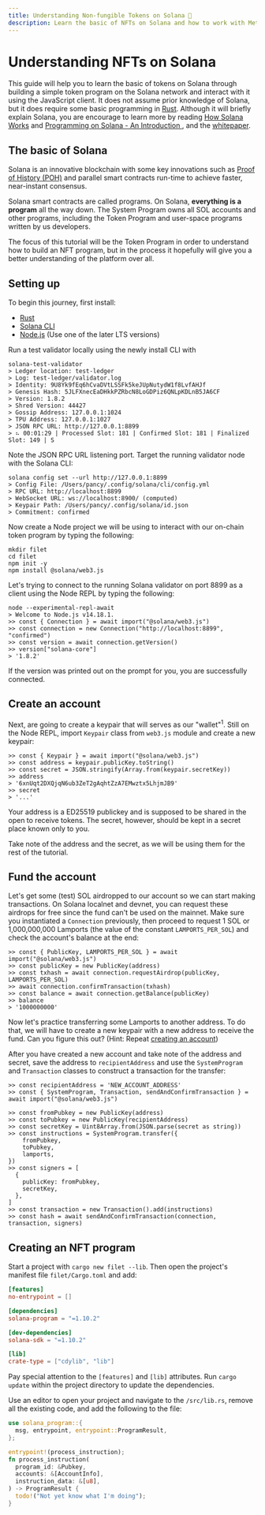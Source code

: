 ```yaml
---
title: Understanding Non-fungible Tokens on Solana 🚧
description: Learn the basic of NFTs on Solana and how to work with Metaplex
---
```


# Understanding NFTs on Solana

This guide will help you to learn the basic of tokens on Solana through building a simple token program on the Solana network and interact with it using the JavaScript client. It does not assume prior knowledge of Solana, but it does require some basic programming in [Rust](https://rustlang.org). Although it will briefly explain Solana, you are encourage to learn more by reading [How Solana Works](https://docs.solana.com/cluster/overview) and  [Programming on Solana - An Introduction
](https://paulx.dev/blog/2021/01/14/programming-on-solana-an-introduction/), and the [whitepaper](http://solana.com/solana-whitepaper.pdf).

## The basic of Solana

Solana is an innovative blockchain with some key innovations such as [Proof of History (POH)](https://medium.com/solana-labs/proof-of-history-a-clock-for-blockchain-cf47a61a9274) and parallel smart contracts run-time to achieve faster, near-instant consensus.

Solana smart contracts are called programs. On Solana, **everything is a program** all the way down. The System Program owns all SOL accounts and other programs, including the Token Program and user-space programs written by us developers.

The focus of this tutorial will be the Token Program in order to understand how to build an NFT program, but in the process it hopefully will give you a better understanding of the platform over all.

## Setting up

To begin this journey, first install:

- [Rust](https://www.rust-lang.org/tools/install)
- [Solana CLI](https://docs.solana.com/cli/install-solana-cli-tools)
- [Node.js](https://nodejs.org/en/) (Use one of the later LTS versions)

Run a test validator locally using the newly install CLI with

```shell
solana-test-validator
> Ledger location: test-ledger
> Log: test-ledger/validator.log
> Identity: 9U8Yk9fEq6hCvaDVtLSSFk5keJUpNutydW1f8LvfAHJf
> Genesis Hash: 5JLFXnecEaDHkkPZRbcN8LoGDPiz6QNLpKDLnB5JA6CF
> Version: 1.8.2
> Shred Version: 44427
> Gossip Address: 127.0.0.1:1024
> TPU Address: 127.0.0.1:1027
> JSON RPC URL: http://127.0.0.1:8899
> ⠦ 00:01:29 | Processed Slot: 181 | Confirmed Slot: 181 | Finalized Slot: 149 | S
```

Note the JSON RPC URL listening port. Target the running validator node with the Solana CLI:

```shell
solana config set --url http://127.0.0.1:8899
> Config File: /Users/pancy/.config/solana/cli/config.yml
> RPC URL: http://localhost:8899
> WebSocket URL: ws://localhost:8900/ (computed)
> Keypair Path: /Users/pancy/.config/solana/id.json
> Commitment: confirmed
```

Now create a Node project we will be using to interact with our on-chain token program by typing the following:

```shell
mkdir filet
cd filet
npm init -y
npm install @solana/web3.js
```

Let's trying to connect to the running Solana validator on port 8899 as a client using the Node REPL by typing the following:

```shell
node --experimental-repl-await
> Welcome to Node.js v14.18.1.
>> const { Connection } = await import("@solana/web3.js")
>> const connection = new Connection("http://localhost:8899", "confirmed")
>> const version = await connection.getVersion()
>> version["solana-core"]
> '1.8.2'
```

If the version was printed out on the prompt for you, you are successfully connected.

## Create an account

Next, are going to create a keypair that will serves as our "wallet"<sup>1</sup>. Still on the Node REPL, import `Keypair` class from `web3.js` module and create a new keypair:

```shell
>> const { Keypair } = await import("@solana/web3.js")
>> const address = keypair.publicKey.toString()
>> const secret = JSON.stringify(Array.from(keypair.secretKey))
>> address
> '6xnUqt2DXQjqN6ub3ZeT2gAqhtZzA7EMwztx5LhjmJB9'
>> secret
> '...'
```

Your address is a ED25519 publickey and is supposed to be shared in the open to receive tokens. The secret, however, should be kept in a secret place known only to you.

Take note of the address and the secret, as we will be using them for the rest of the tutorial.

## Fund the account

Let's get some (test) SOL airdropped to our account so we can start making transactions. On Solana localnet and devnet, you can request these airdrops for free since the fund can't be used on the mainnet. Make sure you instantiated a `Connection` previously, then proceed to request 1 SOL or 1,000,000,000 Lamports (the value of the constant `LAMPORTS_PER_SOL`) and check the account's balance at the end:

```shell
>> const { PublicKey, LAMPORTS_PER_SOL } = await import("@solana/web3.js")
>> const publicKey = new PublicKey(address)
>> const txhash = await connection.requestAirdrop(publicKey, LAMPORTS_PER_SOL)
>> await connection.confirmTransaction(txhash)
>> const balance = await connection.getBalance(publicKey)
>> balance
> '1000000000'
```

Now let's practice transferring some Lamports to another address. To do that, we will have to create a new keypair with a new address to receive the fund. Can you figure this out? (Hint: Repeat [creating an account](#create-an-account))

After you have created a new account and take note of the address and secret, save the address to `recipientAddress` and use the `SystemProgram` and `Transaction` classes to construct a transaction for the transfer:

```shell
>> const recipientAddress = 'NEW_ACCOUNT_ADDRESS'
>> const { SystemProgram, Transaction, sendAndConfirmTransaction } = await import("@solana/web3.js")

>> const fromPubkey = new PublicKey(address)
>> const toPubkey = new PublicKey(recipientAddress)
>> const secretKey = Uint8Array.from(JSON.parse(secret as string))
>> const instructions = SystemProgram.transfer({
    fromPubkey,
    toPubkey,
    lamports,
})
>> const signers = [
  {
    publicKey: fromPubkey,
    secretKey,
  },
]
>> const transaction = new Transaction().add(instructions)
>> const hash = await sendAndConfirmTransaction(connection, transaction, signers)
```

## Creating an NFT program

Start a project with `cargo new filet --lib`. Then open the project's manifest file `filet/Cargo.toml` and add:

```toml
[features]
no-entrypoint = []

[dependencies]
solana-program = "=1.10.2"

[dev-dependencies]
solana-sdk = "=1.10.2"

[lib]
crate-type = ["cdylib", "lib"]
```

Pay special attention to the `[features]` and `[lib]` attributes. Run `cargo update` within the project directory to update the dependencies.

Use an editor to open your project and navigate to the `/src/lib.rs`, remove all the existing code, and add the following to the file:

```rust
use solana_program::{
  msg, entrypoint, entrypoint::ProgramResult,
};

entrypoint!(process_instruction);
fn process_instruction(
  program_id: &Pubkey,
  accounts: &[AccountInfo],
  instruction_data: &[u8],
) -> ProgramResult {
  todo!("Not yet know what I'm doing");
}
```